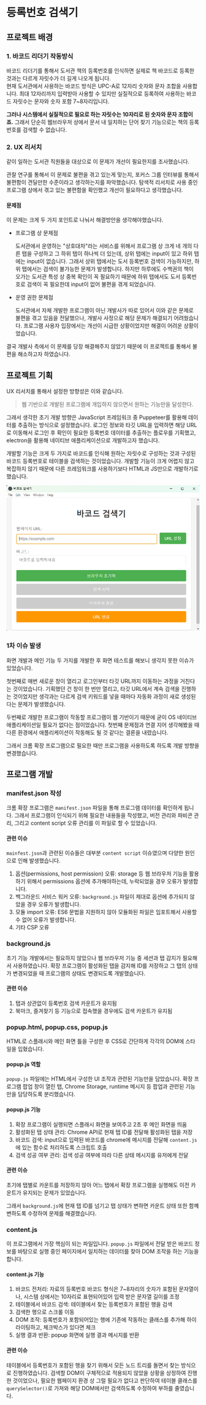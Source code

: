 # 등록번호 검색기

## 프로젝트 배경

### 1. 바코드 리더기 작동방식

바코드 리더기를 통해서 도서관 책의 등록번호를 인식하면 실제로 책 바코드로 등록한 것과는 다르게 자릿수가 더 길게 나오게 됩니다.  
현재 도서관에서 사용하는 바코드 방식은 UPC-A로 12자리 숫자와 문자 조합을 사용합니다. 최대 12자리까지 입력받아 사용할 수 있지만 실질적으로 등록하여 사용하는 바코드 자릿수는 문자와 숫자 포함 7~8자리입니다.

**그러나 시스템에서 실질적으로 필요로 하는 자릿수는 10자리로 된 숫자와 문자 조합이죠.**
그래서 단순히 웹브라우저 상에서 문서 내 일치하는 단어 찾기 기능으로는 책의 등록번호를 검색할 수 없습니다.

### 2. UX 리서치

같이 일하는 도서관 직원들을 대상으로 이 문제가 개선이 필요한지를 조사했습니다.

관찰 연구를 통해서 이 문제로 불편을 겪고 있는게 맞는지, 포커스 그룹 인터뷰를 통해서 불편함이 견딜만한 수준이라고 생각하는지를 파악했습니다.
탐색적 리서치로 사용 중인 프로그램 상에서 겪고 있는 불편함을 확인했고 개선이 필요하다고 생각했습니다.

#### 문제점

이 문제는 크게 두 가지 포인트로 나눠서 해결방안을 생각해야했습니다.

- 프로그램 상 문제점

  도서관에서 운영하는 "상호대차"라는 서비스를 위해서 프로그램 상 크게 네 개의 다른 탭을 구성하고 그 하위 탭이 하나씩 더 있는데, 상위 탭에는 input이 있고 하위 탭에는 input이 없습니다.
  그래서 상위 탭에서는 도서 등록번호 검색이 가능하지만, 하위 탭에서는 검색이 불가능한 문제가 발생합니다.
  하지만 하루에도 수백권의 책이 오가는 도서관 특성 상 중복 확인이 꼭 필요하기 때문에 하위 탭에서도 도서 등록번호로 검색이 꼭 필요한데 input이 없어 불편을 겪게 되었습니다.

- 운영 권한 문제점

  도서관에서 자체 개발한 프로그램이 아닌 개발사가 따로 있어서 이와 같은 문제로 불편을 겪고 있음을 전달했으나, 개발사 사정으로 해당 문제가 해결되기 어려웠습니다.
  프로그램 사용자 입장에서는 개선이 시급한 상황이었지만 해결이 어려운 상황이었습니다.

결국 개발사 측에서 이 문제를 당장 해결해주지 않았기 때문에 이 프로젝트를 통해서 불편을 해소하고자 하였습니다.

## 프로젝트 기획

UX 리서치를 통해서 설정한 방향성은 이와 같습니다.

> 웹 기반으로 개발된 프로그램에 개입하지 않으면서 원하는 기능만을 달성한다.

그래서 생각한 초기 개발 방향은 JavaScript 프레임워크 중 Puppeteer를 활용해 데이터를 추출하는 방식으로 설정했습니다.
로그인 정보와 타깃 URL을 입력하면 해당 URL로 이동해서 로그인 후 확인이 필요한 등록번호 데이터를 추출하는 플로우를 기획했고, electron을 활용해 네이티브 애플리케이션으로 개발하고자 했습니다.

개발할 기능은 크게 두 가지로 바코드를 인식해 원하는 자릿수로 구성하는 것과 구성된 바코드 등록번호로 테이블을 검색하는 것이었습니다. 개발할 기능이 크게 어렵지 않고 복잡하지 않기 때문에 다른 프레임워크를 사용하기보다 HTML과 JS만으로 개발하기로 했습니다.

![electron 개발 화면](img/electron_sample.png)

### 1차 이슈 발생

화면 개발과 메인 기능 두 가지를 개발한 후 화면 테스트를 해보니 생각지 못한 이슈가 있었습니다.

첫번째로 매번 새로운 창이 열리고 로그인부터 타깃 URL까지 이동하는 과정을 거친다는 것이었습니다. 기획했던 건 창이 한 번만 열리고, 타깃 URL에서 계속 검색을 진행하는 것이었지만 생각과는 다르게 검색 키워드를 넣을 때마다 자동화 과정이 새로 생성된다는 문제가 발생했습니다.

두번째로 개발한 프로그램이 작동할 프로그램이 웹 기반이기 때문에 굳이 OS 네이티브 애플리케이션일 필요가 없다는 점이었습니다. 첫번째 문제점과 연결 지어 생각해봤을 때 다른 환경에서 애플리케이션이 작동해도 될 것 같다는 결론을 내렸습니다.

그래서 크롬 확장 프로그램으로 필요한 때만 프로그램을 사용하도록 하도록 개발 방향을 변경했습니다.

## 프로그램 개발

### manifest.json 작성

크롬 확장 프로그램은 `manifest.json` 파일을 통해 프로그램 데이터를 확인하게 됩니다. 그래서 프로그램이 인식되기 위해 필요한 내용들을 작성했고, 버전 관리와 파비콘 관리, 그리고 content script 오류 관리를 이 파일로 할 수 있었습니다.

#### 관련 이슈

`mainfest.json`과 관련된 이슈들은 대부분 `content script` 이슈였으며 다양한 원인으로 인해 발생했습니다.

1. 옵션(permissions, host permission) 오류: storage 등 웹 브라우저 기능을 활용하기 위해서 permissions 옵션에 추가해야하는데, 누락되었을 경우 오류가 발생합니다.
2. 백그라운드 서비스 워커 오류: `background.js` 파일이 제대로 옵션에 추가되지 않았을 경우 오류가 발생합니다.
3. 모듈 import 오류: ES6 문법을 지원하지 않아 모듈화된 파일은 임포트해서 사용할 수 없어 오류가 발생합니다.
4. 기타 CSP 오류

### background.js

초기 기능 개발에서는 필요하지 않았으나 웹 브라우저 기능 중 세션과 탭 감지가 필요해서 사용하였습니다.
확장 프로그램이 활성화된 탭을 감지해 ID를 저장하고 그 탭의 상태가 변경되었을 때 프로그램의 상태도 변경되도록 개발했습니다.

#### 관련 이슈

1. 탭과 상관없이 등록번호 검색 카운트가 유지됨
2. 북마크, 즐겨찾기 등 기능으로 접속했을 경우에도 검색 카운트가 유지됨

### popup.html, popup.css, popup.js

HTML로 스플래시와 메인 화면 틀을 구성한 후 CSS로 간단하게 각각의 DOM에 스타일을 입혔습니다.

#### popup.js 역할

`popup.js` 파일에는 HTML에서 구성한 UI 조작과 관련된 기능만을 담았습니다. 확장 프로그램 팝업 창이 열린 탭, Chrome Storage, runtime 메시지 등 팝업과 관련된 기능만을 담당하도록 분리했습니다.

#### popup.js 기능

1. 확장 프로그램이 실행되면 스플래시 화면을 보여주고 2초 후 메인 화면을 띄움
2. 활성화된 탭 상태 관리: Chrome API로 현재 탭 ID를 전달해 활성화된 탭을 저장
3. 바코드 검색: input으로 입력된 바코드를 chrome에 메시지를 전달해 `content.js`에 있는 함수로 처리하도록 스크립트 호출
4. 검색 성공 여부 관리: 검색 성공 여부에 따라 다른 상태 메시지를 유저에게 전달

#### 관련 이슈

초기에 탭별로 카운트를 저장하지 않아 어느 탭에서 확장 프로그램을 실행해도 이전 카운트가 유지되는 문제가 있었습니다.

그래서 `background.js`에 현재 탭 ID를 넘기고 탭 상태가 변하면 카운트 상태 또한 함꼐 변하도록 수정하여 문제를 해결했습니다.

### content.js

이 프로그램에서 가장 핵심이 되는 파일입니다. `popup.js` 파일에서 전달 받은 바코드 정보를 바탕으로 실행 중인 페이지에서 일치하는 데이터를 찾아 DOM 조작을 하는 기능을 합니다.

#### content.js 기능

1. 바코드 전처리: 자료의 등록번호 바코드 형식은 7~8자리의 숫자가 포함된 문자열이나, 시스템 상에서는 10자리로 표현되어있어 입력 받은 문자열 길이를 조정
2. 테이블에서 바코드 검색: 테이블에서 찾는 등록번호가 포함된 행을 검색
3. 검색한 행으로 스크롤 이동
4. DOM 조작: 등록번호가 포함되어있는 행에 기존에 작동하는 클래스를 추가해 하이라이팅하고, 체크박스가 있다면 체크
5. 실행 결과 반환: popup 화면에 실행 결과 메시지를 반환

#### 관련 이슈

테이블에서 등록번호가 포함된 행을 찾기 위해서 모든 노드 트리를 돌면서 찾는 방식으로 진행하였습니다. 검색할 DOM이 구체적으로 적용되지 않았을 상황을 상정하여 진행한 것이었으나, 필요한 웹페이지 환경 상 그럴 필요가 없다고 판단하여 테이블 클래스를 `querySelector()`로 가져와 해당 DOM에서만 검색하도록 수정하여 부하를 줄였습니다.
